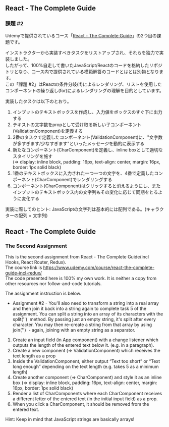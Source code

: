 ## React - The Complete Guide 
### 課題 \#2

Udemyで提供されているコース「[React - The Complete Guide](https://www.udemy.com/course/react-the-complete-guide-incl-redux/)」の2つ目の課題です。

インストラクターから実装すべきタスクをリストアップされ、それらを独力で実装しました。  
したがって、100%自走して書いたJavaScript/Reactのコードを格納したリポジトリとなり、コース内で提供されている模範解答のコードとはとは別物となります。  
この「課題 #2」はReactの条件分岐(if)によるレンダリング、リストを使用したコンポーネントの繰り返し(for)によるレンダリングの理解を目的としています。

実装したタスクは以下のとおり。
1. インプットのテキストボックスを作成し、入力値をボックスのすぐ下に出力する
2. テキストの文字数をpropとして受け取る新しい子コンポーネント(ValidationComponent)を定義する
3. 2番のタスクで定義したコンポーネント(ValidationComponent)に、"文字数が多すぎます/少なすぎます"といったメッセージを動的に表示する
4. 新たなコンポーネント(CharComponent)を定義し、inline boxとして適切なスタイリングを施す  
(=> display: inline block, padding: 16px, text-align: center, margin: 16px, border: 1px solid black)
5. 1番のテキストボックスに入力された一つ一つの文字を、4番で定義したコンポーネント(CharComponent)でレンダリングする
6. コンポーネント(CharComponent)はクリックすると消えるようにし、またインプットのテキストボックス内の文字列もその変化に応じて同期をとるように変化する


実装に際してのヒント: JavaScriptの文字列は基本的には配列である。(キャラクターの配列 = 文字列)
　

## React - The Complete Guide 
### The Second Assignment
This is the second assignment from React - The Complete Guide(incl Hooks, React Router, Redux).  
The course link is https://www.udemy.com/course/react-the-complete-guide-incl-redux/  
The code presented here is 100% my own work. It is neither a copy from other resources nor follow-and-code tutorials.

The assignment instruction is below.
- Assignment #2 -
You'll also need to transform a string into a real array and then join it back into a string again to complete task 5 of the assignment.
You can split a string into an array of its characters with the split('')  method. By passing just an empty string, it's split after every character.
You may then re-create a string from that array by using join('')  - again, joining with an empty string as a separator.
1. Create an input field (in App component) with a change listener which outputs the length of the entered text below it. (e.g. in a paragraph).
2. Create a new component (=> ValidationComponent) which receives the text length as a prop
3. Inside the ValidationComponent, either output “Text too short” or “Text long enough” depending on the text length (e.g. takes 5 as a minimum length)
4. Create another component (=> CharComponent) and style it as an inline box (=> display: inline block, padding: 16px, text-align: center, margin: 16px, border: 1px solid black)
5. Render a list of CharComponents where each CharComponent receives a different letter of the entered text (in the initial input field) as a prop.
6. When you click a CharComponent, it should be removed from the entered text.

Hint: Keep in mind that JavaScript strings are basically arrays!
